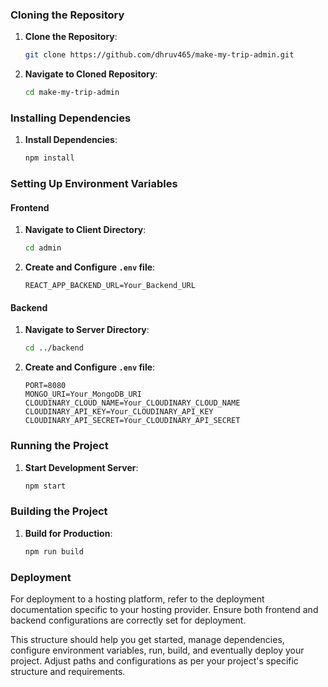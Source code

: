 ### Cloning the Repository

1. **Clone the Repository**:
   ```bash
   git clone https://github.com/dhruv465/make-my-trip-admin.git
   ```

2. **Navigate to Cloned Repository**:
   ```bash
   cd make-my-trip-admin
   ```

### Installing Dependencies

1. **Install Dependencies**:
   ```bash
   npm install
   ```

### Setting Up Environment Variables

#### Frontend

1. **Navigate to Client Directory**:
   ```bash
   cd admin
   ```

2. **Create and Configure `.env` file**:
   ```
   REACT_APP_BACKEND_URL=Your_Backend_URL
   ```

#### Backend

1. **Navigate to Server Directory**:
   ```bash
   cd ../backend
   ```

2. **Create and Configure `.env` file**:
   ```
   PORT=8080
   MONGO_URI=Your_MongoDB_URI
   CLOUDINARY_CLOUD_NAME=Your_CLOUDINARY_CLOUD_NAME
   CLOUDINARY_API_KEY=Your_CLOUDINARY_API_KEY
   CLOUDINARY_API_SECRET=Your_CLOUDINARY_API_SECRET
   ```

### Running the Project

1. **Start Development Server**:
   ```bash
   npm start
   ```

### Building the Project

1. **Build for Production**:
   ```bash
   npm run build
   ```

### Deployment

For deployment to a hosting platform, refer to the deployment documentation specific to your hosting provider. Ensure both frontend and backend configurations are correctly set for deployment.

This structure should help you get started, manage dependencies, configure environment variables, run, build, and eventually deploy your project. Adjust paths and configurations as per your project's specific structure and requirements.
